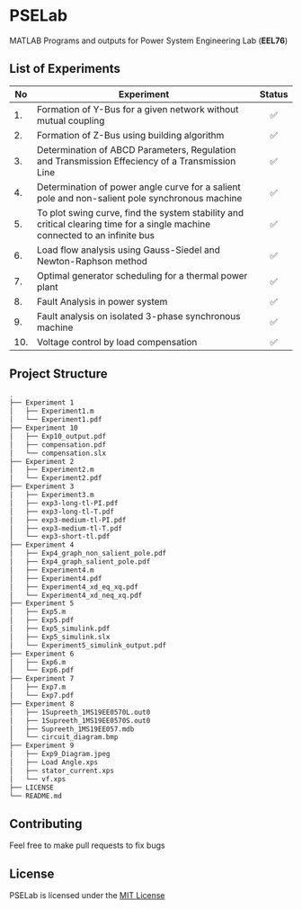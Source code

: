 # PSELab
MATLAB Programs and outputs for Power System Engineering Lab (__EEL76__)

## List of Experiments

|No | Experiment                                                                                                                  |Status|
|---| ----------------------------------------------------------------------------------------------------------------------------|:----:|
|1. | Formation of Y-Bus for a given network without mutual coupling                                                                  |✅|
|2. | Formation of Z-Bus using building algorithm                                                                                     |✅|
|3. | Determination of ABCD Parameters, Regulation and Transmission Effeciency of a Transmission Line                                 |✅|
|4. | Determination of power angle curve for a salient pole and non-salient pole synchronous machine                                  |✅|
|5. | To plot swing curve, find the system stability and critical clearing time for a single machine connected to an infinite bus     |✅|
|6. | Load flow analysis using Gauss-Siedel and Newton-Raphson method                                                                 |✅|
|7. | Optimal generator scheduling for a thermal power plant                                                                          |✅|
|8. | Fault Analysis in power system                                                                                                  |✅|
|9. | Fault analysis on isolated 3-phase synchronous machine                                                                          |✅|
|10.| Voltage control by load compensation                                                                                            |✅|

## Project Structure
```bash
.
├── Experiment 1
│   ├── Experiment1.m
│   └── Experiment1.pdf
├── Experiment 10
│   ├── Exp10_output.pdf
│   ├── compensation.pdf
│   └── compensation.slx
├── Experiment 2
│   ├── Experiment2.m
│   └── Experiment2.pdf
├── Experiment 3
│   ├── Experiment3.m
│   ├── exp3-long-tl-PI.pdf
│   ├── exp3-long-tl-T.pdf
│   ├── exp3-medium-tl-PI.pdf
│   ├── exp3-medium-tl-T.pdf
│   └── exp3-short-tl.pdf
├── Experiment 4
│   ├── Exp4_graph_non_salient_pole.pdf
│   ├── Exp4_graph_salient_pole.pdf
│   ├── Experiment4.m
│   ├── Experiment4.pdf
│   ├── Experiment4_xd_eq_xq.pdf
│   └── Experiment4_xd_neq_xq.pdf
├── Experiment 5
│   ├── Exp5.m
│   ├── Exp5.pdf
│   ├── Exp5_simulink.pdf
│   ├── Exp5_simulink.slx
│   └── Experiment5_simulink_output.pdf
├── Experiment 6
│   ├── Exp6.m
│   └── Exp6.pdf
├── Experiment 7
│   ├── Exp7.m
│   └── Exp7.pdf
├── Experiment 8
│   ├── 1Supreeth_1MS19EE0570L.out0
│   ├── 1Supreeth_1MS19EE0570S.out0
│   ├── Supreeth_1MS19EE057.mdb
│   └── circuit_diagram.bmp
├── Experiment 9
│   ├── Exp9_Diagram.jpeg
│   ├── Load Angle.xps
│   ├── stator_current.xps
│   └── vf.xps
├── LICENSE
└── README.md
```

## Contributing
Feel free to make pull requests to fix bugs

## License
PSELab is licensed under the [MIT License](https://github.com/SupreethRao99/PSELab/blob/main/LICENSE)

